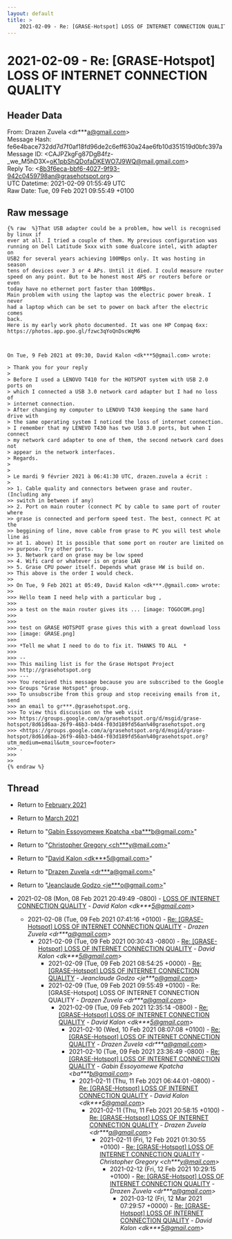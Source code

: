 ```yaml
---
layout: default
title: >
    2021-02-09 - Re: [GRASE-Hotspot] LOSS OF INTERNET CONNECTION QUALITY
---
```


# 2021-02-09 - Re: [GRASE-Hotspot] LOSS OF INTERNET CONNECTION QUALITY

## Header Data

From: Drazen Zuvela \<dr***a@gmail.com\><br>
Message Hash: fe6e4bace732dd7d7f0af18fd96de2c6eff630a24ae6fb10d351519d0bfc397a<br>
Message ID: \<CAJPZkgFg87DgB4fz-_we_M5hD3X=oK1pbShQDofaDKEWO7J9WQ@mail.gmail.com\><br>
Reply To: \<8b3f6eca-bbf6-4027-9f93-942c0459798an@grasehotspot.org\><br>
UTC Datetime: 2021-02-09 01:55:49 UTC<br>
Raw Date: Tue, 09 Feb 2021 09:55:49 +0100<br>

## Raw message

```
{% raw  %}That USB adapter could be a problem, how well is recognised by linux if
ever at all. I tried a couple of them. My previous configuration was
running on Dell Latitude 5xxx with some dualcore intel, with adapter on
USB2 for several years achieving 100MBps only. It was hosting in season
tens of devices over 3 or 4 APs. Until it died. I could measure router
speed on any point. But to be honest most APS or routers before or even
today have no ethernet port faster than 100MBps.
Main problem with using the laptop was the electric power break. I never
had a laptop which can be set to power on back after the electric comes
back.
Here is my early work photo documented. It was one HP Compaq 6xx:
https://photos.app.goo.gl/fzwc3qYoQnDscWqM6



On Tue, 9 Feb 2021 at 09:30, David Kalon <dk***5@gmail.com> wrote:

> Thank you for your reply
>
> Before I used a LENOVO T410 for the HOTSPOT system with USB 2.0 ports on
> which I connected a USB 3.0 network card adapter but I had no loss of
> internet connection.
> After changing my computer to LENOVO T430 keeping the same hard drive with
> the same operating system I noticed the loss of internet connection.
> I remember that my LENEVO T430 has two USB 3.0 ports, but when I connect
> my network card adapter to one of them, the second network card does not
> appear in the network interfaces.
> Regards.
>
>
> Le mardi 9 février 2021 à 06:41:30 UTC, drazen.zuvela a écrit :
>
>> 1. Cable quality and connectors between grase and router. (Including any
>> switch in between if any)
>> 2. Port on main router (connect PC by cable to same port of router where
>> grase is connected and perform speed test. The best, connect PC at the
>> beggining of line, move cable from grase to PC you will test whole line as
>> at 1. above) It is possible that some port on router are limited on
>> purpose. Try other ports.
>> 3. Network card on grase may be low speed
>> 4. Wifi card or whatever is on grase LAN
>> 5. Grase CPU power itself. Depends what grase HW is build on.
>> This above is the order I would check.
>>
>> On Tue, 9 Feb 2021 at 05:49, David Kalon <dk***.@gmail.com> wrote:
>>
>>> Hello team I need help with a particular bug ,
>>>
>>> a test on the main router gives its ... [image: TOGOCOM.png]
>>>
>>>
>>> test on GRASE HOTSPOT grase gives this with a great download loss
>>> [image: GRASE.png]
>>>
>>> *Tell me what I need to do to fix it. THANKS TO ALL  *
>>>
>>> --
>>> This mailing list is for the Grase Hotspot Project
>>> http://grasehotspot.org
>>> ---
>>> You received this message because you are subscribed to the Google
>>> Groups "Grase Hotspot" group.
>>> To unsubscribe from this group and stop receiving emails from it, send
>>> an email to gr***.@grasehotspot.org.
>>> To view this discussion on the web visit
>>> https://groups.google.com/a/grasehotspot.org/d/msgid/grase-hotspot/8d61d6aa-26f9-46b3-b4d4-f03d189fd56an%40grasehotspot.org
>>> <https://groups.google.com/a/grasehotspot.org/d/msgid/grase-hotspot/8d61d6aa-26f9-46b3-b4d4-f03d189fd56an%40grasehotspot.org?utm_medium=email&utm_source=footer>
>>> .
>>>
>>
{% endraw %}
```

## Thread

+ Return to [February 2021](/archive/2021/02)
+ Return to [March 2021](/archive/2021/03)

+ Return to "[Gabin Essoyomewe Kpatcha <ba***b<span>@</span>gmail.com>](/authors/ba___b_at_gmail_com)"
+ Return to "[Christopher Gregory <ch***y<span>@</span>mail.com>](/authors/ch___y_at_mail_com)"
+ Return to "[David Kalon <dk***5<span>@</span>gmail.com>](/authors/dk___5_at_gmail_com)"
+ Return to "[Drazen Zuvela <dr***a<span>@</span>gmail.com>](/authors/dr___a_at_gmail_com)"
+ Return to "[Jeanclaude Godzo <je***o<span>@</span>gmail.com>](/authors/je___o_at_gmail_com)"

+ 2021-02-08 (Mon, 08 Feb 2021 20:49:49 -0800) - [LOSS OF INTERNET CONNECTION QUALITY](/archive/2021/02/f1f1a1fd134495c11717c18cfcdc4e1f22dd443267c152e19502ea6cfe090fae) - _David Kalon \<dk***5@gmail.com\>_
  + 2021-02-08 (Tue, 09 Feb 2021 07:41:16 +0100) - [Re: [GRASE-Hotspot] LOSS OF INTERNET CONNECTION QUALITY](/archive/2021/02/eca84dd2d1ce22a0a838b6b7b22f8cec1d89b0f4d7d05af86cd80c7e6f5ab6ad) - _Drazen Zuvela \<dr***a@gmail.com\>_
    + 2021-02-09 (Tue, 09 Feb 2021 00:30:43 -0800) - [Re: [GRASE-Hotspot] LOSS OF INTERNET CONNECTION QUALITY](/archive/2021/02/e8b467bfcf3309b79c222b41e9f879e258ed7794adef5a91c53a23caae5a0fd9) - _David Kalon \<dk***5@gmail.com\>_
      + 2021-02-09 (Tue, 09 Feb 2021 08:54:25 +0000) - [Re: [GRASE-Hotspot] LOSS OF INTERNET CONNECTION QUALITY](/archive/2021/02/8e304b7450da7e9292fef25fa8aff9f58cab3ce719719b64fa33a148a300774d) - _Jeanclaude Godzo \<je***o@gmail.com\>_
      + 2021-02-09 (Tue, 09 Feb 2021 09:55:49 +0100) - Re: [GRASE-Hotspot] LOSS OF INTERNET CONNECTION QUALITY - _Drazen Zuvela \<dr***a@gmail.com\>_
        + 2021-02-09 (Tue, 09 Feb 2021 12:35:14 -0800) - [Re: [GRASE-Hotspot] LOSS OF INTERNET CONNECTION QUALITY](/archive/2021/02/fb15c8ba377d6e0acd3a889daf3e007970fba12450f0b6d0759901f690245897) - _David Kalon \<dk***5@gmail.com\>_
          + 2021-02-10 (Wed, 10 Feb 2021 08:07:08 +0100) - [Re: [GRASE-Hotspot] LOSS OF INTERNET CONNECTION QUALITY](/archive/2021/02/760c9a48bbc30aa505ee09647997a6a342ce014b34100e61b0b4313d8a5f8fc0) - _Drazen Zuvela \<dr***a@gmail.com\>_
          + 2021-02-10 (Tue, 09 Feb 2021 23:36:49 -0800) - [Re: [GRASE-Hotspot] LOSS OF INTERNET CONNECTION QUALITY](/archive/2021/02/1cf6a9723bd0e6fd613781ab4569b02463409274ead6da82f5a6d1795df549c9) - _Gabin Essoyomewe Kpatcha \<ba***b@gmail.com\>_
            + 2021-02-11 (Thu, 11 Feb 2021 06:44:01 -0800) - [Re: [GRASE-Hotspot] LOSS OF INTERNET CONNECTION QUALITY](/archive/2021/02/ea498dbff15ee633bb360cb787646e5ac37311ec3583973770ec4c405dfb9e44) - _David Kalon \<dk***5@gmail.com\>_
              + 2021-02-11 (Thu, 11 Feb 2021 20:58:15 +0100) - [Re: [GRASE-Hotspot] LOSS OF INTERNET CONNECTION QUALITY](/archive/2021/02/4de3ee89608678e4691472fdc20be7097d89c2c78588405da3c06ca28c379e51) - _Drazen Zuvela \<dr***a@gmail.com\>_
                + 2021-02-11 (Fri, 12 Feb 2021 01:30:55 +0100) - [Re: [GRASE-Hotspot] LOSS OF INTERNET CONNECTION QUALITY](/archive/2021/02/bca35ce3b2236b9a76e57a32da721b8898adbc667d7cc8d8fc9baa762288987f) - _Christopher Gregory \<ch***y@mail.com\>_
                  + 2021-02-12 (Fri, 12 Feb 2021 10:29:15 +0100) - [Re: [GRASE-Hotspot] LOSS OF INTERNET CONNECTION QUALITY](/archive/2021/02/b2925d2cd16c74e67391eef5594502395f1e1810dd264b167e579b917b76378f) - _Drazen Zuvela \<dr***a@gmail.com\>_
                    + 2021-03-12 (Fri, 12 Mar 2021 07:29:57 +0000) - [Re: [GRASE-Hotspot] LOSS OF INTERNET CONNECTION QUALITY](/archive/2021/03/55f658aca343f8d6210a59bf66d0114a4024aab293f75f122468a79228a7dd8f) - _David Kalon \<dk***5@gmail.com\>_

